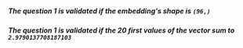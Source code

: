 ##### The question 1 is validated if the embedding's shape is `(96,)` 
##### The question 1 is validated if the 20 first values of the vector sum to `2.9790137708187103`

